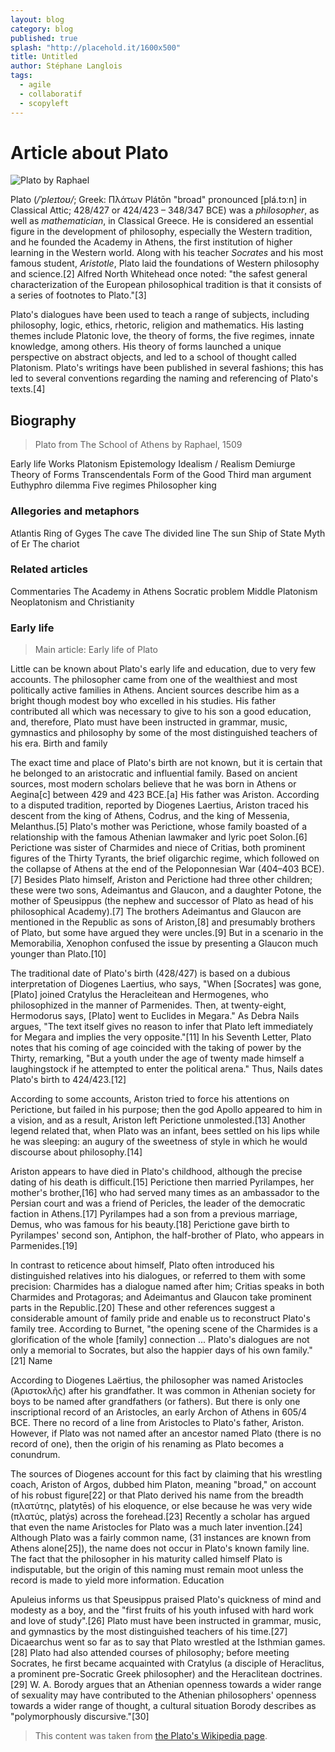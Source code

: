 ```yaml
---
layout: blog
category: blog
published: true
splash: "http://placehold.it/1600x500"
title: Untitled
author: Stéphane Langlois
tags: 
  - agile
  - collaboratif
  - scopyleft
---
```


Article about Plato
===================

![Plato by Raphael](https://farm4.staticflickr.com/3627/3482110989_e09271cca6_o.jpg)

Plato (*/ˈpleɪtoʊ/*; Greek: Πλάτων Plátōn "broad" pronounced [plá.tɔːn] in Classical Attic; 428/427 or 424/423 – 348/347 BCE) was a _philosopher_, as well as _mathematician_, in Classical Greece. He is considered an essential figure in the development of philosophy, especially the Western tradition, and he founded the Academy in Athens, the first institution of higher learning in the Western world. Along with his teacher _Socrates_ and his most famous student, _Aristotle_, Plato laid the foundations of Western philosophy and science.[2] Alfred North Whitehead once noted: "the safest general characterization of the European philosophical tradition is that it consists of a series of footnotes to Plato."[3]

Plato's dialogues have been used to teach a range of subjects, including philosophy, logic, ethics, rhetoric, religion and mathematics. His lasting themes include Platonic love, the theory of forms, the five regimes, innate knowledge, among others. His theory of forms launched a unique perspective on abstract objects, and led to a school of thought called Platonism. Plato's writings have been published in several fashions; this has led to several conventions regarding the naming and referencing of Plato's texts.[4]

Biography
---------

> Plato from The School of Athens by Raphael, 1509

Early life Works Platonism Epistemology Idealism / Realism Demiurge Theory of Forms Transcendentals Form of the Good Third man argument Euthyphro dilemma Five regimes Philosopher king 

### Allegories and metaphors

Atlantis Ring of Gyges The cave The divided line The sun Ship of State Myth of Er The chariot 

### Related articles

Commentaries The Academy in Athens Socratic problem Middle Platonism Neoplatonism and Christianity 

### Early life

>Main article: Early life of Plato

Little can be known about Plato's early life and education, due to very few accounts. The philosopher came from one of the wealthiest and most politically active families in Athens. Ancient sources describe him as a bright though modest boy who excelled in his studies. His father contributed all which was necessary to give to his son a good education, and, therefore, Plato must have been instructed in grammar, music, gymnastics and philosophy by some of the most distinguished teachers of his era.
Birth and family

The exact time and place of Plato's birth are not known, but it is certain that he belonged to an aristocratic and influential family. Based on ancient sources, most modern scholars believe that he was born in Athens or Aegina[c] between 429 and 423 BCE.[a] His father was Ariston. According to a disputed tradition, reported by Diogenes Laertius, Ariston traced his descent from the king of Athens, Codrus, and the king of Messenia, Melanthus.[5] Plato's mother was Perictione, whose family boasted of a relationship with the famous Athenian lawmaker and lyric poet Solon.[6] Perictione was sister of Charmides and niece of Critias, both prominent figures of the Thirty Tyrants, the brief oligarchic regime, which followed on the collapse of Athens at the end of the Peloponnesian War (404–403 BCE).[7] Besides Plato himself, Ariston and Perictione had three other children; these were two sons, Adeimantus and Glaucon, and a daughter Potone, the mother of Speusippus (the nephew and successor of Plato as head of his philosophical Academy).[7] The brothers Adeimantus and Glaucon are mentioned in the Republic as sons of Ariston,[8] and presumably brothers of Plato, but some have argued they were uncles.[9] But in a scenario in the Memorabilia, Xenophon confused the issue by presenting a Glaucon much younger than Plato.[10]

The traditional date of Plato's birth (428/427) is based on a dubious interpretation of Diogenes Laertius, who says, "When [Socrates] was gone, [Plato] joined Cratylus the Heracleitean and Hermogenes, who philosophized in the manner of Parmenides. Then, at twenty-eight, Hermodorus says, [Plato] went to Euclides in Megara." As Debra Nails argues, "The text itself gives no reason to infer that Plato left immediately for Megara and implies the very opposite."[11] In his Seventh Letter, Plato notes that his coming of age coincided with the taking of power by the Thirty, remarking, "But a youth under the age of twenty made himself a laughingstock if he attempted to enter the political arena." Thus, Nails dates Plato's birth to 424/423.[12]

According to some accounts, Ariston tried to force his attentions on Perictione, but failed in his purpose; then the god Apollo appeared to him in a vision, and as a result, Ariston left Perictione unmolested.[13] Another legend related that, when Plato was an infant, bees settled on his lips while he was sleeping: an augury of the sweetness of style in which he would discourse about philosophy.[14]

Ariston appears to have died in Plato's childhood, although the precise dating of his death is difficult.[15] Perictione then married Pyrilampes, her mother's brother,[16] who had served many times as an ambassador to the Persian court and was a friend of Pericles, the leader of the democratic faction in Athens.[17] Pyrilampes had a son from a previous marriage, Demus, who was famous for his beauty.[18] Perictione gave birth to Pyrilampes' second son, Antiphon, the half-brother of Plato, who appears in Parmenides.[19]

In contrast to reticence about himself, Plato often introduced his distinguished relatives into his dialogues, or referred to them with some precision: Charmides has a dialogue named after him; Critias speaks in both Charmides and Protagoras; and Adeimantus and Glaucon take prominent parts in the Republic.[20] These and other references suggest a considerable amount of family pride and enable us to reconstruct Plato's family tree. According to Burnet, "the opening scene of the Charmides is a glorification of the whole [family] connection ... Plato's dialogues are not only a memorial to Socrates, but also the happier days of his own family."[21]
Name

According to Diogenes Laërtius, the philosopher was named Aristocles (Ἀριστοκλῆς) after his grandfather. It was common in Athenian society for boys to be named after grandfathers (or fathers). But there is only one inscriptional record of an Aristocles, an early Archon of Athens in 605/4 BCE. There no record of a line from Aristocles to Plato's father, Ariston. However, if Plato was not named after an ancestor named Plato (there is no record of one), then the origin of his renaming as Plato becomes a conundrum.

The sources of Diogenes account for this fact by claiming that his wrestling coach, Ariston of Argos, dubbed him Platon, meaning "broad," on account of his robust figure[22] or that Plato derived his name from the breadth (πλατύτης, platytēs) of his eloquence, or else because he was very wide (πλατύς, platýs) across the forehead.[23] Recently a scholar has argued that even the name Aristocles for Plato was a much later invention.[24] Although Plato was a fairly common name, (31 instances are known from Athens alone[25]), the name does not occur in Plato's known family line. The fact that the philosopher in his maturity called himself Plato is indisputable, but the origin of this naming must remain moot unless the record is made to yield more information.
Education

Apuleius informs us that Speusippus praised Plato's quickness of mind and modesty as a boy, and the "first fruits of his youth infused with hard work and love of study".[26] Plato must have been instructed in grammar, music, and gymnastics by the most distinguished teachers of his time.[27] Dicaearchus went so far as to say that Plato wrestled at the Isthmian games.[28] Plato had also attended courses of philosophy; before meeting Socrates, he first became acquainted with Cratylus (a disciple of Heraclitus, a prominent pre-Socratic Greek philosopher) and the Heraclitean doctrines.[29] W. A. Borody argues that an Athenian openness towards a wider range of sexuality may have contributed to the Athenian philosophers' openness towards a wider range of thought, a cultural situation Borody describes as "polymorphously discursive."[30]

> This content was taken from [the Plato's Wikipedia page](http://en.wikipedia.org/wiki/Plato).
